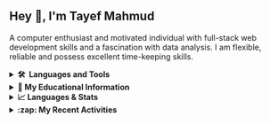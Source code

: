 ## Hey 👋, I'm Tayef Mahmud

A computer enthusiast and motivated individual with full-stack web development skills and a fascination with data analysis. I am flexible, reliable and possess excellent time-keeping skills.

<!-- <details>
<summary><strong>🔗 Connect With Me</strong> </summary>
<br>
<a href="" target="_blank"> <img src="https://firebasestorage.googleapis.com/v0/b/clientfiles-6342a.appspot.com/o/ayman_zahran-github-readme%2Ficons8-twitter-96.png?alt=media&token=3b6057fe-2020-4c0a-9c21-043c4bb194f1" alt="twitter" width="40" height="40"/> </a>
</details> -->

<details>
  <summary><strong>🛠️&nbsp;&nbsp;Languages&nbsp;and&nbsp;Tools</strong></summary>
  <br/>
<p align="left"> <a href="https://aws.amazon.com" target="_blank"> <img src="https://raw.githubusercontent.com/devicons/devicon/master/icons/amazonwebservices/amazonwebservices-original-wordmark.svg" alt="aws" width="40" height="40"/> </a> <a href="https://www.gnu.org/software/bash/" target="_blank"> <img src="https://www.vectorlogo.zone/logos/gnu_bash/gnu_bash-icon.svg" alt="bash" width="40" height="40"/> </a> <a href="https://www.cprogramming.com/" target="_blank"> <img src="https://raw.githubusercontent.com/devicons/devicon/master/icons/c/c-original.svg" alt="c" width="40" height="40"/> </a> <a href="https://www.w3schools.com/cpp/" target="_blank"> <img src="https://raw.githubusercontent.com/devicons/devicon/master/icons/cplusplus/cplusplus-original.svg" alt="cplusplus" width="40" height="40"/> </a> <a href="https://www.w3schools.com/css/" target="_blank"> <img src="https://raw.githubusercontent.com/devicons/devicon/master/icons/css3/css3-original-wordmark.svg" alt="css3" width="40" height="40"/> </a><a href="https://cloud.google.com" target="_blank"> <img src="https://www.vectorlogo.zone/logos/google_cloud/google_cloud-icon.svg" alt="gcp" width="40" height="40"/> </a><a href="https://git-scm.com/" target="_blank"> <img src="https://www.vectorlogo.zone/logos/git-scm/git-scm-icon.svg" alt="git" width="40" height="40"/> </a><a href="https://heroku.com" target="_blank"> <img src="https://www.vectorlogo.zone/logos/heroku/heroku-icon.svg" alt="heroku" width="40" height="40"/> </a> <a href="https://www.w3.org/html/" target="_blank"> <img src="https://raw.githubusercontent.com/devicons/devicon/master/icons/html5/html5-original-wordmark.svg" alt="html5" width="40" height="40"/> </a><a href="https://developer.mozilla.org/en-US/docs/Web/JavaScript" target="_blank"> <img src="https://raw.githubusercontent.com/devicons/devicon/master/icons/javascript/javascript-original.svg" alt="javascript" width="40" height="40"/> </a> <a href="https://www.microsoft.com/en-us/sql-server" target="_blank"> <img src="https://www.svgrepo.com/show/303229/microsoft-sql-server-logo.svg" alt="mssql" width="40" height="40"/> </a> <a href="https://www.mysql.com/" target="_blank"> <img src="https://raw.githubusercontent.com/devicons/devicon/master/icons/mysql/mysql-original-wordmark.svg" alt="mysql" width="40" height="40"/> </a> <a href="https://www.php.net" target="_blank"> <img src="https://raw.githubusercontent.com/devicons/devicon/master/icons/php/php-original.svg" alt="php" width="40" height="40"/> </a><a href="https://www.python.org" target="_blank"> <img src="https://raw.githubusercontent.com/devicons/devicon/master/icons/python/python-original.svg" alt="python" width="40" height="40"/> </a> <a href="https://www.typescriptlang.org/" target="_blank"> <img src="https://raw.githubusercontent.com/devicons/devicon/master/icons/typescript/typescript-original.svg" alt="typescript" width="40" height="40"/> </a>
<a href="" target="_blank"> <img src="https://firebasestorage.googleapis.com/v0/b/clientfiles-6342a.appspot.com/o/ayman_zahran-github-readme%2Ficons8-c-sharp-logo-96.png?alt=media&token=873a735b-b74d-4dea-baaa-c90164867cb9" alt="c#" width="40" height="40"/> </a>
<a href="" target="_blank"> <img src="https://firebasestorage.googleapis.com/v0/b/clientfiles-6342a.appspot.com/o/ayman_zahran-github-readme%2Ficons8-json-96.png?alt=media&token=d5119a49-7ff4-47e3-a75e-56bc246ddd55" alt="json" width="40" height="40"/> </a>
<a href="" target="_blank"> <img src="https://firebasestorage.googleapis.com/v0/b/clientfiles-6342a.appspot.com/o/ayman_zahran-github-readme%2Ficons8-powershell-96.png?alt=media&token=f09d168a-9cf4-4644-b08c-814fea9c546f" alt="powershell" width="40" height="40"/> </a>
<a href="" target="_blank"> <img src="https://firebasestorage.googleapis.com/v0/b/clientfiles-6342a.appspot.com/o/ayman_zahran-github-readme%2Fgroovy.png?alt=media&token=e2218316-d310-42ef-bbd6-94c1246dce9e" alt="groovy" width="40" height="40"/> </a>
<a href="" target="_blank"> <img src="https://firebasestorage.googleapis.com/v0/b/clientfiles-6342a.appspot.com/o/ayman_zahran-github-readme%2Ficons8-vb-100.png?alt=media&token=ef6f6da8-3b08-42d0-acdf-145251c5fac9" alt="vb.net" width="40" height="40"/> </a><a href="" target="_blank"> <img src="https://firebasestorage.googleapis.com/v0/b/clientfiles-6342a.appspot.com/o/ayman_zahran-github-readme%2Fyml.png?alt=media&token=92406b8d-18b2-404a-b3db-f8493bcbe6a0" alt="yaml" width="40" height="40"/> </a>
 </p>

</details>

<details>
<summary><strong>🏫 My Educational Information</strong></summary>
<br>
<strong>BRAC University</strong>
<p>Bachelor's Degree (2018 - 2021)</p>
<br>
<strong>Bir-Sreshtho Munsi Abdur Rouf Public College</strong>
<p>College (2015 - 2017)</p>
<br>
<strong>Cumilla Shikkha Board Govt. Model College</strong>
<p>High School (2012 - 2014)</p>
</details>

<details>
  <summary><strong>📈 Languages & Stats</strong></summary>
  <img src="https://github-readme-stats.vercel.app/api?username=bunningss&show_icons=true&theme=dark&hide_border=true"
       alt="Tayef's GitHub stats" />
  <img src="https://github-readme-stats.vercel.app/api/top-langs/?username=bunningss&show_icons=true&theme=dark&hide_border=true&layout=compact&langs_count=10"
       alt="Tayef's Top GitHub Languages" />
</details>

<details>
<summary><strong> :zap: My Recent Activities </strong></summary>

<!-- ACTIVITY-LIST:START -->
- [Bunningss pushed to master in Bunningss/bunningss](https://github.com/Bunningss/bunningss/compare/6a1f4820da...c54082f796)
- [Bunningss created a branch master in Bunningss/elles](https://github.com/Bunningss/elles/compare/master)
- [Bunningss created a repository Bunningss/elles](https://github.com/Bunningss/elles//)
- [Bunningss pushed to master in Bunningss/logoideaus](https://github.com/Bunningss/logoideaus/compare/455e1ff8b1...cc7b173e80)
- [Bunningss pushed to master in Bunningss/logoideaus](https://github.com/Bunningss/logoideaus/compare/73c6215cce...455e1ff8b1)
<!-- ACTIVITY-LIST:END -->

</details>
